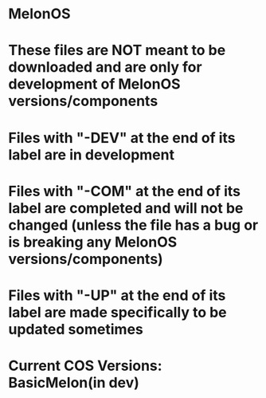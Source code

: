# MelonOS
# These files are NOT meant to be downloaded and are only for development of MelonOS versions/components
# Files with "-DEV" at the end of its label are in development
# Files with "-COM" at the end of its label are completed and will not be changed (unless the file has a bug or is breaking any MelonOS versions/components)
# Files with "-UP" at the end of its label are made specifically to be updated sometimes
# Current COS Versions: BasicMelon(in dev)
